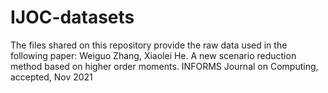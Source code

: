 # IJOC-datasets
The files shared on this repository provide the raw data used in the following paper:
Weiguo Zhang, Xiaolei He. A new scenario reduction method based on higher order moments. INFORMS Journal on Computing, accepted, Nov 2021

